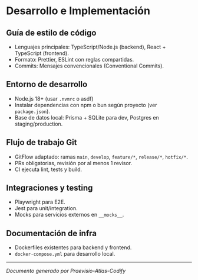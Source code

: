 # Desarrollo e Implementación

## Guía de estilo de código
- Lenguajes principales: TypeScript/Node.js (backend), React + TypeScript (frontend).
- Formato: Prettier, ESLint con reglas compartidas.
- Commits: Mensajes convencionales (Conventional Commits).

## Entorno de desarrollo
- Node.js 18+ (usar `.nvmrc` o asdf)
- Instalar dependencias con npm o bun según proyecto (ver `package.json`).
- Base de datos local: Prisma + SQLite para dev, Postgres en staging/production.

## Flujo de trabajo Git
- GitFlow adaptado: ramas `main`, `develop`, `feature/*`, `release/*`, `hotfix/*`.
- PRs obligatorias, revisión por al menos 1 revisor.
- CI ejecuta lint, tests y build.

## Integraciones y testing
- Playwright para E2E.
- Jest para unit/integration.
- Mocks para servicios externos en `__mocks__`.

## Documentación de infra
- Dockerfiles existentes para backend y frontend.
- `docker-compose.yml` para desarrollo local.

---

*Documento generado por Praevisio-Atlas-Codify*